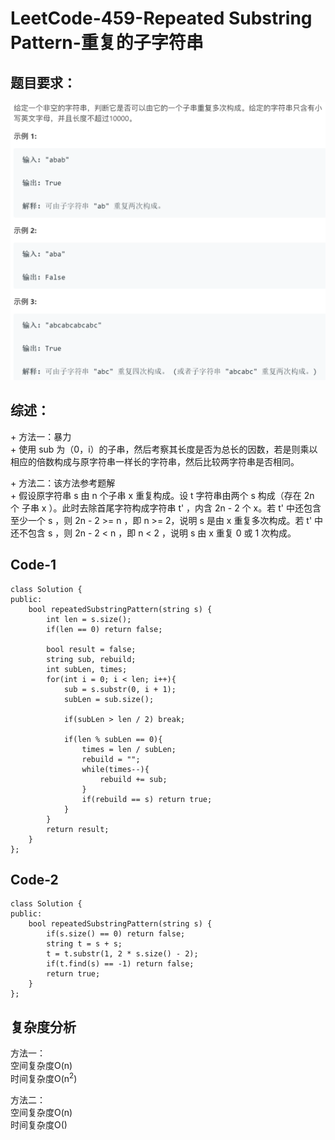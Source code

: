 # LeetCode-459-Repeated Substring Pattern-重复的子字符串

## 题目要求：
![avatar](https://github.com/JakeChanFangZiyuan20/MyLeetCode/blob/master/img/459.png)

## 综述：  
\+ 方法一：暴力  
\+ 使用 sub 为（0，i）的子串，然后考察其长度是否为总长的因数，若是则乘以相应的倍数构成与原字符串一样长的字符串，然后比较两字符串是否相同。  

\+ 方法二：该方法参考题解  
\+ 假设原字符串 s 由 n 个子串 x 重复构成。设 t 字符串由两个 s 构成（存在 2n 个 子串 x ）。此时去除首尾字符构成字符串 t' ，内含 2n - 2 个 x。若 t' 中还包含至少一个 s ，则 2n - 2 >= n ，即 n >= 2，说明 s 是由 x 重复多次构成。若 t' 中还不包含 s ，则  2n - 2 < n ，即 n < 2 ，说明 s 由 x 重复 0 或 1 次构成。  

## Code-1
```
class Solution {
public:
    bool repeatedSubstringPattern(string s) {
        int len = s.size();
        if(len == 0) return false;

        bool result = false;
        string sub, rebuild;
        int subLen, times;
        for(int i = 0; i < len; i++){
            sub = s.substr(0, i + 1);
            subLen = sub.size();

            if(subLen > len / 2) break;

            if(len % subLen == 0){
                times = len / subLen;
                rebuild = "";
                while(times--){
                    rebuild += sub;
                }
                if(rebuild == s) return true;
            }
        }
        return result;
    }
};
```

## Code-2
```
class Solution {
public:
    bool repeatedSubstringPattern(string s) {
        if(s.size() == 0) return false;
        string t = s + s;
        t = t.substr(1, 2 * s.size() - 2);
        if(t.find(s) == -1) return false;
        return true; 
    }
};
```

## 复杂度分析
方法一：  
空间复杂度O(n)  
时间复杂度O(n<sup>2</sup>)  

方法二：  
空间复杂度O(n)  
时间复杂度O()  


